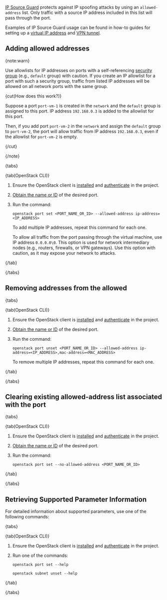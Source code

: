 [IP Source Guard](/en/networks/vnet/concepts/traffic-limiting#source_guard) protects against IP spoofing attacks by using an `allowed-address` list. Only traffic with a source IP address included in this list will pass through the port.

Examples of IP Source Guard usage can be found in how-to guides for setting up a [virtual IP address](/en/networks/vnet/how-to-guides/vip-keepalived) and [VPN tunnel](/en/networks/vnet/how-to-guides/vpn-tunnel).

## Adding allowed addresses

{note:warn}

Use allowlists for IP addresses on ports with a self-referencing [security group](/ru/networks/vnet/concepts/traffic-limiting#secgroups) (e.g., `default` group) with caution. If you create an IP allowlist for a port with such a security group, traffic from listed IP addresses will be allowed on all network ports with the same group.

{cut(How does this work?)}

Suppose a port `port-vm-1` is created in the `network` and the `default` group is assigned to this port. IP address `192.168.0.3` is added to the allowlist for this port.

Then, if you add port `port-vm-2` in the `network` and assign the `default` group to `port-vm-2`, the port will allow traffic from IP address `192.168.0.3`, even if the allowlist for `port-vm-2` is empty.

{/cut}

{/note}

{tabs}

{tab(OpenStack CLI)}

1. Ensure the OpenStack client is [installed](/en/tools-for-using-services/cli/openstack-cli#1_install_the_openstack_client) and [authenticate](/en/tools-for-using-services/cli/openstack-cli#3_complete_authentication) in the project.

1. [Obtain the name or ID](/en/networks/vnet/instructions/ports#viewing_a_list_of_ports_and_port_information) of the desired port.

1. Run the command:

   ```console
   openstack port set <PORT_NAME_OR_ID> --allowed-address ip-address=<IP_ADDRESS>
   ```

   To add multiple IP addresses, repeat this command for each one.

   To allow all traffic from the port passing through the virtual machine, use IP address `0.0.0.0\0`. This option is used for network intermediary nodes (e.g., routers, firewalls, or VPN gateways). Use this option with caution, as it may expose your network to attacks.

{/tab}

{/tabs}

## Removing addresses from the allowed

{tabs}

{tab(OpenStack CLI)}

1. Ensure the OpenStack client is [installed](/en/tools-for-using-services/cli/openstack-cli#1_install_the_openstack_client) and [authenticate](/en/tools-for-using-services/cli/openstack-cli#3_complete_authentication) in the project.

1. [Obtain the name or ID](/en/networks/vnet/instructions/ports#viewing_a_list_of_ports_and_port_information) of the desired port.

1. Run the command:

   ```console
   openstack port unset <PORT_NAME_OR_ID> --allowed-address ip-address=<IP_ADDRESS>,mac-address=<MAC_ADDRESS>
   ```

   To remove multiple IP addresses, repeat this command for each one.

{/tab}

{/tabs}

## Clearing existing allowed-address list associated with the port

{tabs}

{tab(OpenStack CLI)}

1. Ensure the OpenStack client is [installed](/en/tools-for-using-services/cli/openstack-cli#1_install_the_openstack_client) and [authenticate](/en/tools-for-using-services/cli/openstack-cli#3_complete_authentication) in the project.

1. [Obtain the name or ID](/en/networks/vnet/instructions/ports#viewing_a_list_of_ports_and_port_information) of the desired port.

1. Run the command:

   ```console
   openstack port set --no-allowed-address <PORT_NAME_OR_ID>
   ```

{/tab}

{/tabs}

## Retrieving Supported Parameter Information

For detailed information about supported parameters, use one of the following commands:

{tabs}

{tab(OpenStack CLI)}

1. Ensure the OpenStack client is [installed](/ru/tools-for-using-services/cli/openstack-cli#1_ustanovite_klient_openstack) and [authenticate](/ru/tools-for-using-services/cli/openstack-cli#3_proydite_autentifikaciyu) in the project.

2. Run one of the commands:

   ```console
   openstack port set --help
   ```

   ```console
   openstack subnet unset --help
   ```

{/tab}

{/tabs}
